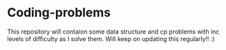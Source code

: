 # Coding-problems
This repository will contaion some data structure and cp problems with inc levels of difficulty as I solve them.
Will keep on updating this regularly!!
:)
